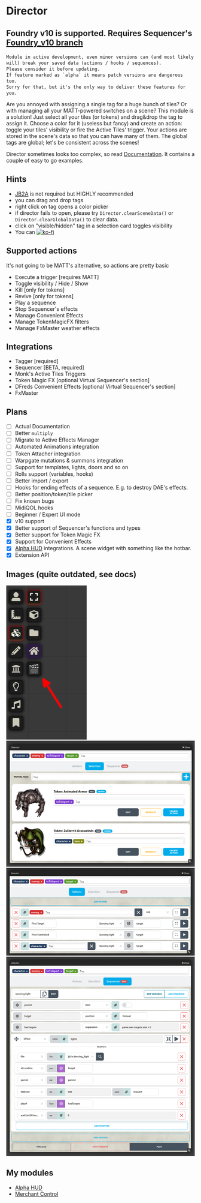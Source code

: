 # Director

## Foundry v10 is supported. Requires Sequencer's [Foundry_v10 branch](https://github.com/fantasycalendar/FoundryVTT-Sequencer/tree/Foundry_v10)


```
Module in active development, even minor versions can (and most likely will) break your saved data (actions / hooks / sequences).
Please consider it before updating.
If feature marked as `alpha` it means patch versions are dangerous too.
Sorry for that, but it's the only way to deliver these features for you.
```

Are you annoyed with assigning a single tag for a huge bunch of tiles? Or with managing all your MATT-powered switches on a scene? This module is a solution!
Just select all your tiles (or tokens) and drag&drop the tag to assign it. Choose a color for it (useless but fancy) and create an action: toggle your tiles' visibility or fire the Active Tiles' trigger. 
Your actions are stored in the scene's data so that you can have many of them. The global tags are global; let's be consistent across the scenes!

Director sometimes looks too complex, so read [Documentation](https://github.com/averrin/director/wiki/How-to-use.-With-examples.). It contains a couple of easy to go examples.

## Hints
- [JB2A](https://foundryvtt.com/packages/JB2A_DnD5e/) is not required but HIGHLY recommended
- you can drag and drop tags
- right click on tag opens a color picker
- if director fails to open, please try `Director.clearSceneData()` or `Director.clearGlobalData()` to clear data.
- click on "visible/hidden" tag in a selection card toggles visibility
- You can [![ko-fi](https://ko-fi.com/img/githubbutton_sm.svg)](https://ko-fi.com/averrin)

## Supported actions
It's not going to be MATT's alternative, so actions are pretty basic
- Execute a trigger [requires MATT]
- Toggle visibility / Hide / Show
- Kill [only for tokens]
- Revive [only for tokens]
- Play a sequence
- Stop Sequencer's effects
- Manage Convenient Effects
- Manage TokenMagicFX filters
- Manage FxMaster weather effects

## Integrations
* Tagger [required]
* Sequencer [BETA, required]
* Monk's Active Tiles Triggers
* Token Magic FX [optional Virtual Sequencer's section]
* DFreds Convenient Effects [optional Virtual Sequencer's section]
* FxMaster

## Plans
- [ ] Actual Documentation
- [ ] Better `multiply`
- [ ] Migrate to Active Effects Manager
- [ ] Automated Animations integration
- [ ] Token Attacher integration
- [ ] Warpgate mutations & summons integration
- [ ] Support for templates, lights, doors and so on
- [ ] Rolls support (variables, hooks)
- [ ] Better import / export
- [ ] Hooks for ending effects of a sequence. E.g. to destroy DAE's effects.
- [ ] Better position/token/tile picker
- [ ] Fix known bugs
- [ ] MidiQOL hooks
- [ ] Beginner / Expert UI mode
- [X] v10 support
- [X] Better support of Sequencer's functions and types
- [X] Better support for Token Magic FX
- [X] Support for Convenient Effects
- [X] [Alpha HUD](https://github.com/averrin/alpha-hud) integrations. A scene widget with something like the hotbar.
- [X] Extension API

## Images (quite outdated, see docs)
![toolbar](/assets/toolbar.png)
![selection](/assets/selection.png)
![actions](/assets/actions.png)
![sequencer](/assets/sequencer.png)

## My modules
- [Alpha HUD](https://github.com/averrin/alpha-hud)
- [Merchant Control](https://github.com/averrin/merchant-control)
